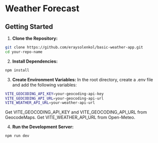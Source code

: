 # Weather Forecast

## Getting Started

1. **Clone the Repository:**

```bash
git clone https://github.com/eraysolenkol/basic-weather-app.git
cd your-repo-name
```

2. **Install Dependencies:**

```bash
npm install
```

3. **Create Environment Variables:**
   In the root directory, create a .env file and add the following variables:

```bash
VITE_GEOCODING_API_KEY=your-geocoding-api-key
VITE_GEOCODING_API_URL=your-geocoding-api-url
VITE_WEATHER_API_URL=your-weather-api-url
```

Get VITE_GEOCODING_API_KEY and VITE_GEOCODING_API_URL from GeocodeMaps.
Get VITE_WEATHER_API_URL from Open-Meteo.

4. **Run the Development Server:**

```bash
npm run dev
```
